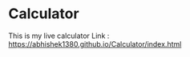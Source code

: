 # Calculator

This is my live calculator Link :
https://abhishek1380.github.io/Calculator/index.html
